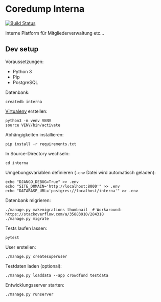 Coredump Interna
================

[![Build Status](https://travis-ci.org/coredump-ch/interna.png?branch=master)](https://travis-ci.org/coredump-ch/interna)

Interne Platform für Mitgliederverwaltung etc...

Dev setup
---------

Voraussetzungen:

- Python 3
- Pip
- PostgreSQL

Datenbank:

    createdb interna

[Virtualenv](https://docs.python.org/3/library/venv.html) erstellen:

    python3 -m venv VENV
    source VENV/bin/activate

Abhängigkeiten installieren:

    pip install -r requirements.txt

In Source-Directory wechseln:

    cd interna

Umgebungsvariablen definieren (`.env` Datei wird automatisch geladen):

    echo "DJANGO_DEBUG=True" >> .env
    echo "SITE_DOMAIN='http://localhost:8000'" >> .env
    echo "DATABASE_URL='postgres://localhost/interna'" >> .env

Datenbank migrieren:

    ./manage.py makemigrations thumbnail  # Workaround: https://stackoverflow.com/a/35883910/284318
    ./manage.py migrate

Tests laufen lassen:

    pytest

User erstellen:

    ./manage.py createsuperuser

Testdaten laden (optional):

    ./manage.py loaddata --app crowdfund testdata

Entwicklungsserver starten:

    ./manage.py runserver
